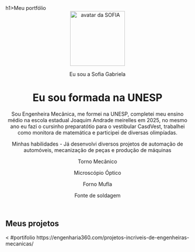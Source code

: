 <!DOCTYPE html>
<html lang="pt-br">
    
<head>
    <meta charset="UTF-8">
    <meta name="viewport" content="width=device-width, initial-scale=1.0">
    <link href="https://cdn.jsdelivr.net/npm/bootstrap@5.3.2/dist/css/bootstrap.min.css" rel="stylesheet">
    <link rel="stylesheet" href="style.css">
  h1>Meu portfólio</h1>
</head>

<body>
    <header class="container text-center">
        <img src="![image](https://github.com/user-attachments/assets/0a42d6f5-e77f-49eb-9205-f2ea117083e5)
" alt="avatar da SOFIA" class="rounded-circle" width="150" height="150" srcset="">
        <p class="lead">Eu sou a Sofia Gabriela</p>
        <h1>Eu sou formada na UNESP</h1>
        <p>Sou Engenheira Mecânica, me formei na UNESP, completei meu ensino médio na escola estadual Joaquim Andrade meirelles em 2025, no mesmo ano eu fazi o cursinho preparatótio para o vestibular CasdVest, trabalhei como monitora de matemática e participei de diversas olimpíadas.</p>
        <p>Minhas habilidades
        - Já desenvolvi diversos projetos de automação de automóveis, mecanização de peças e produção de máquinas</p>
        <div>
            <p class="badge bg-secondary">Torno Mecânico</p>
            <p class="badge bg-secondary">Microscópio Óptico</p>
            <p class="badge bg-secondary">Forno Mufla</p>
            <p class="badge bg-secondary">Fonte de soldagem</p>
        </div>
    </header>
    <main class="container">
        <h2>Meus projetos</h2>
        <
          

</html>#portifolio
https://engenharia360.com/projetos-incriveis-de-engenheiras-mecanicas/
